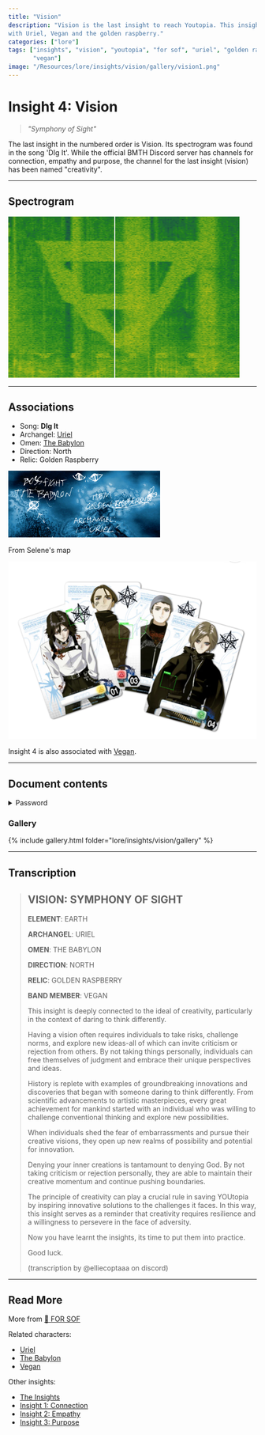 ```yaml
---
title: "Vision"
description: "Vision is the last insight to reach Youtopia. This insight is associated 
with Uriel, Vegan and the golden raspberry."
categories: ["lore"]
tags: ["insights", "vision", "youtopia", "for sof", "uriel", "golden raspberry", 
       "vegan"]
image: "/Resources/lore/insights/vision/gallery/vision1.png"
---
```


# Insight 4: Vision

> *"Symphony of Sight"*

The last insight in the numbered order is Vision. Its spectrogram was found in the song 'DIg It'. 
While the official BMTH Discord server has channels for connection, empathy and purpose, the channel 
for the last insight (vision) has been named "creativity".

***

## Spectrogram

![Spectrogram of the Vision symbol](https://raw.githubusercontent.com/bmth-arg-wiki/wiki-assets/main/lore/insights/vision/vision_spectogram.png)

***

## Associations

- Song: **DIg It**
- Archangel: [Uriel](../characters/uriel)
- Omen: [The Babylon](../characters/babylon)
- Direction: North
- Relic: Golden Raspberry

![Region on Selene's map](https://raw.githubusercontent.com/bmth-arg-wiki/wiki-assets/main/lore/insights/vision/vision-selenes-map.png)

From Selene's map

![Band card with Vegan and vision logo](https://raw.githubusercontent.com/bmth-arg-wiki/wiki-assets/main/characters/band-cards.png)

Insight 4 is also associated with [Vegan](../characters/vegan).

***

## Document contents

<details class="password">
  <summary>Password</summary>

vision
</details>

### Gallery

{% include gallery.html folder="lore/insights/vision/gallery" %}

***

## Transcription

> ## VISION: SYMPHONY OF SIGHT 
>
> **ELEMENT**: EARTH
> 
> **ARCHANGEL**: URIEL
> 
> **OMEN**: THE BABYLON
> 
> **DIRECTION**: NORTH
> 
> **RELIC**: GOLDEN RASPBERRY
> 
> **BAND MEMBER**: VEGAN
>
> This insight is deeply connected to the ideal of creativity, particularly in the context of daring to think differently. 
>
> Having a vision often requires individuals to take risks, challenge norms, and explore new ideas-all of which can invite criticism or rejection from others. By not taking things personally, individuals can free themselves of judgment and embrace their unique perspectives and ideas.
>
> History is replete with examples of groundbreaking innovations and discoveries that began with someone daring to think differently. From scientific advancements to artistic masterpieces, every great achievement for mankind started with an individual who was willing to challenge conventional thinking and explore new possibilities.
>
> When individuals shed the fear of embarrassments and pursue their creative visions, they open up new realms of possibility and potential for innovation.
>
> Denying your inner creations is tantamount to denying God. By not taking criticism or rejection personally, they are able to maintain their creative momentum and continue pushing boundaries.
>
> The principle of creativity can play a crucial rule in saving YOUtopia by inspiring innovative solutions to the challenges it faces. In this way, this insight serves as a reminder that creativity requires resilience and a willingness to persevere in the face of adversity.
>
> Now you have learnt the insights, its time to put them into practice.
>
> Good luck.
>
> (transcription by @elliecoptaaa on discord)

***

## Read More

More from [📁 FOR SOF](../for-sof)

Related characters:

- [Uriel](../characters/uriel)
- [The Babylon](../characters/babylon)
- [Vegan](../characters/vegan)

Other insights:

- [The Insights](insights)
- [Insight 1: Connection](insight1-connection)
- [Insight 2: Empathy](insight2-empathy)
- [Insight 3: Purpose](insight3-purpose)
